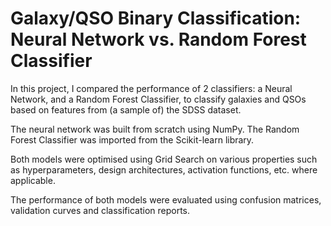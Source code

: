 # Galaxy/QSO Binary Classification: Neural Network vs. Random Forest Classifier

In this project, I compared the performance of 2 classifiers: a Neural Network, and a Random Forest Classifier, to classify galaxies and QSOs based on features from (a sample of) the SDSS dataset.

The neural network was built from scratch using NumPy. The Random Forest Classifier was imported from the Scikit-learn library. 

Both models were optimised using Grid Search on various properties such as hyperparameters, design architectures, activation functions, etc. where applicable. 

The performance of both models were evaluated using confusion matrices, validation curves and classification reports. 
